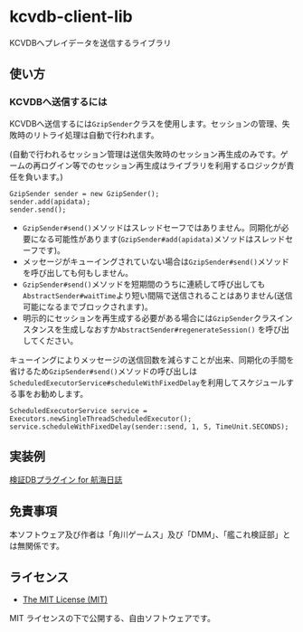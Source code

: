 # kcvdb-client-lib

KCVDBへプレイデータを送信するライブラリ

## 使い方

### KCVDBへ送信するには

KCVDBへ送信するには`GzipSender`クラスを使用します。セッションの管理、失敗時のリトライ処理は自動で行われます。

(自動で行われるセッション管理は送信失敗時のセッション再生成のみです。ゲームの再ログイン等でのセッション再生成はライブラリを利用するロジックが責任を負います。)

	GzipSender sender = new GzipSender();
	sender.add(apidata);
	sender.send();

* `GzipSender#send()`メソッドはスレッドセーフではありません。同期化が必要になる可能性があります(`GzipSender#add(apidata)`メソッドはスレッドセーフです)。
* メッセージがキューイングされていない場合は`GzipSender#send()`メソッドを呼び出しても何もしません。
* `GzipSender#send()`メソッドを短期間のうちに連続して呼び出しても`AbstractSender#waitTime`より短い間隔で送信されることはありません(送信可能になるまでブロックされます)。
* 明示的にセッションを再生成する必要がある場合には`GzipSender`クラスインスタンスを生成しなおすか`AbstractSender#regenerateSession()` を呼び出してください。

キューイングによりメッセージの送信回数を減らすことが出来、同期化の手間を省けるため`GzipSender#send()`メソッドの呼び出しは`ScheduledExecutorService#scheduleWithFixedDelay`を利用してスケジュールする事をお勧めします。

	ScheduledExecutorService service = Executors.newSingleThreadScheduledExecutor();
	service.scheduleWithFixedDelay(sender::send, 1, 5, TimeUnit.SECONDS);

## 実装例
[検証DBプラグイン for 航海日誌](https://github.com/sanaehirotaka/logbook-kcvdb-plugin)

## 免責事項
本ソフトウェア及び作者は「角川ゲームス」及び「DMM」、「艦これ検証部」とは無関係です。

## ライセンス

* [The MIT License (MIT)](LICENSE)

MIT ライセンスの下で公開する、自由ソフトウェアです。

